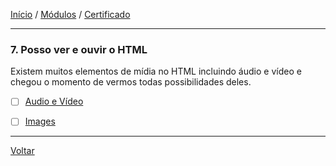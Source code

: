 [Início](https://github.com/Thalyalm/rocketseat-trilha-fundamentar) /
[Módulos](https://github.com/Thalyalm/rocketseat-trilha-fundamentar/tree/main/modulos) /
[Certificado](https://github.com/Thalyalm/rocketseat-trilha-fundamentar/tree/main/certificado)

---

### 7. Posso ver e ouvir o HTML

Existem muitos elementos de mídia no HTML incluindo áudio e vídeo e chegou o momento de vermos todas possibilidades deles.

- [ ] [Audio e Vídeo](https://github.com/Thalyalm/rocketseat-trilha-fundamentar/tree/main/modulos/posso-ver-e-ouvir-o-html/audio-e-video)

- [ ] [Images](https://github.com/Thalyalm/rocketseat-trilha-fundamentar/tree/main/modulos/posso-ver-e-ouvir-o-html/images)

---

[Voltar](https://github.com/Thalyalm/rocketseat-trilha-fundamentar/tree/main/modulos)